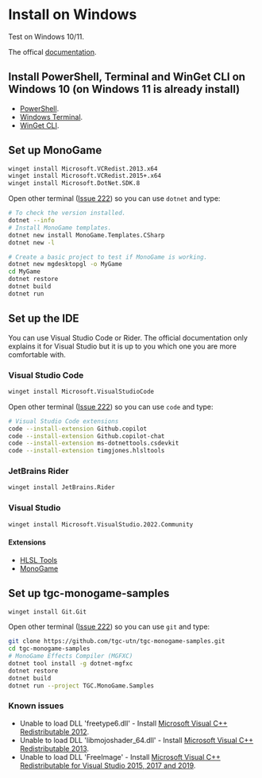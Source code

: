 # Install on Windows

Test on Windows 10/11.

The offical [documentation](https://docs.monogame.net/articles/getting_started/1_setting_up_your_os_for_development_windows.html).

## Install PowerShell, Terminal and WinGet CLI on Windows 10 (on Windows 11 is already install)

- [PowerShell](https://aka.ms/powershell).
- [Windows Terminal](https://aka.ms/terminal).
- [WinGet CLI](https://aka.ms/winget-cli).

## Set up MonoGame

```bash
winget install Microsoft.VCRedist.2013.x64
winget install Microsoft.VCRedist.2015+.x64
winget install Microsoft.DotNet.SDK.8
```

Open other terminal ([Issue 222](https://github.com/microsoft/winget-cli/issues/222)) so you can use `dotnet` and type:

```bash
# To check the version installed.
dotnet --info
# Install MonoGame templates.
dotnet new install MonoGame.Templates.CSharp
dotnet new -l

# Create a basic project to test if MonoGame is working.
dotnet new mgdesktopgl -o MyGame
cd MyGame
dotnet restore
dotnet build
dotnet run
```

## Set up the IDE

You can use Visual Studio Code or Rider. The official documentation only explains it for Visual Studio but it is up to you which one you are more comfortable with.

### Visual Studio Code

```bash
winget install Microsoft.VisualStudioCode
```

Open other terminal ([Issue 222](https://github.com/microsoft/winget-cli/issues/222)) so you can use `code` and type:

```bash
# Visual Studio Code extensions
code --install-extension Github.copilot
code --install-extension Github.copilot-chat
code --install-extension ms-dotnettools.csdevkit
code --install-extension timgjones.hlsltools
```

### JetBrains Rider

```bash
winget install JetBrains.Rider
```

### Visual Studio

```bash
winget install Microsoft.VisualStudio.2022.Community
```

#### Extensions

- [HLSL Tools](https://marketplace.visualstudio.com/items?itemName=TimGJones.HLSLToolsforVisualStudio)
- [MonoGame](https://marketplace.visualstudio.com/items?itemName=MonoGame.MonoGame-Templates-VSExtension)

## Set up tgc-monogame-samples

```bash
winget install Git.Git
```

Open other terminal ([Issue 222](https://github.com/microsoft/winget-cli/issues/222)) so you can use `git` and type:

```bash
git clone https://github.com/tgc-utn/tgc-monogame-samples.git
cd tgc-monogame-samples
# MonoGame Effects Compiler (MGFXC)
dotnet tool install -g dotnet-mgfxc
dotnet restore
dotnet build
dotnet run --project TGC.MonoGame.Samples
```

### Known issues

- Unable to load DLL 'freetype6.dll' - Install [Microsoft Visual C++ Redistributable 2012](https://www.microsoft.com/en-us/download/details.aspx?id=30679).
- Unable to load DLL 'libmojoshader_64.dll' - Install [Microsoft Visual C++ Redistributable 2013](https://aka.ms/highdpimfc2013x64enu).
- Unable to load DLL 'FreeImage' - Install [Microsoft Visual C++ Redistributable for Visual Studio 2015, 2017 and 2019](https://aka.ms/vs/16/release/vc_redist.x64.exe).
